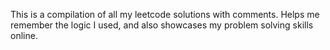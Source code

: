 This is a compilation of all my leetcode solutions with comments. Helps me remember the logic I used, and also showcases my problem solving skills online.
